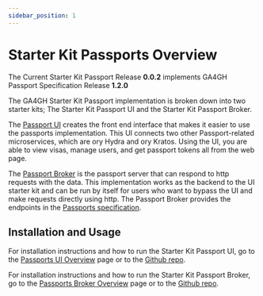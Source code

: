```yaml
---
sidebar_position: 1
---
```


# Starter Kit Passports Overview

The Current Starter Kit Passport Release **0.0.2** implements GA4GH Passport Specification Release **1.2.0**

The GA4GH Starter Kit Passport implementation is broken down into two starter kits; The Starter Kit Passport UI and the Starter Kit Passport Broker.

The [Passport UI](./passports_ui_overview) creates the front end interface that makes it easier to use the passports implementation. This UI connects two other Passport-related microservices, which are ory Hydra and ory Kratos. Using the UI, you are able to view visas, manage users, and get passport tokens all from the web page.

The [Passport Broker](./passports_broker_overview) is the passport server that can respond to http requests with the data. This implementation works as the backend to the UI starter kit and can be run by itself for users who want to bypass the UI and make requests directly using http. The Passport Broker provides the endpoints in the [Passports specification](https://github.com/ga4gh-duri/ga4gh-duri.github.io/blob/master/researcher_ids/ga4gh_passport_v1.md).

## Installation and Usage

For installation instructions and how to run the Starter Kit Passport UI, go to the [Passports UI Overview](./passports_ui_overview) page or to the [Github repo](https://github.com/ga4gh/ga4gh-starter-kit-passport-ui).

For installation instructions and how to run the Starter Kit Passport Broker, go to the [Passports Broker Overview](./passports_broker_overview) page or to the [Github repo](https://github.com/ga4gh/ga4gh-starter-kit-passport-broker).